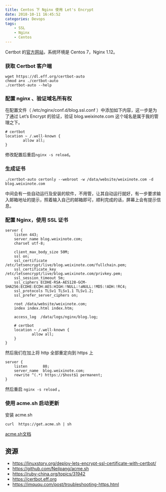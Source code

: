 ```yaml
---
title: Centos 下 Nginx 使用 Let's Encrypt
date: 2018-10-11 16:45:52
categories: Devops
tags:
    - SSL
    - Nginx
    - Centos
---
```


Certbot 的[官方网站](https://certbot.eff.org)，系统环境是 Centos 7，Nginx 1.12。

### 获取 Certbot 客户端


```
wget https://dl.eff.org/certbot-auto
chmod a+x ./certbot-auto
./certbot-auto --help
```

### 配置 nginx 、验证域名所有权

在配置文件（ /etc/nginx/conf.d/blog.ssl.conf ）中添加如下内容，这一步是为了通过 Let’s Encrypt 的验证，验证 blog.weixinote.com 这个域名是属于我的管理之下。

```
# certbot
location ~ /.well-known {
		allow all;
}
```

修改配置后重启`nginx -s reload`。

<!-- more -->

### 生成证书

```
./certbot-auto certonly --webroot -w /data/website/weixinote.com -d  blog.weixinote.com
```

中间会有一些自动运行及安装的软件，不用管，让其自动运行就好，有一步要求输入邮箱地址的提示，照着输入自己的邮箱即可，顺利完成的话，屏幕上会有提示信息。

### 配置 Nginx，使用 SSL 证书

```
server {
	listen 443;
	server_name blog.weixinote.com;
	charset utf-8;

	client_max_body_size 50M;
    ssl on;
    ssl_certificate /etc/letsencrypt/live/blog.weixinote.com/fullchain.pem;
    ssl_certificate_key /etc/letsencrypt/live/blog.weixinote.com/privkey.pem;
    ssl_session_timeout 5m;
    ssl_ciphers ECDHE-RSA-AES128-GCM-SHA256:ECDHE:ECDH:AES:HIGH:!NULL:!aNULL:!MD5:!ADH:!RC4;
    ssl_protocols TLSv1 TLSv1.1 TLSv1.2;
    ssl_prefer_server_ciphers on;

	root /data/website/weixinote.com;
	index index.html index.htm;

	access_log  /data/logs/nginx/blog.log;

	# certbot
	location ~ /.well-known {
    		allow all;
	}
}
```

然后我们在加上将 http 全部重定向到 https 上

```
server {
    listen       80;
    server_name  blog.weixinote.com;
    rewrite ^(.*) https://$host$1 permanent;
}
```

然后重启 `nginx -s reload` 。

### 使用 acme.sh 启动更新

安装 acme.sh

```
curl  https://get.acme.sh | sh
```

[acme.sh文档](https://github.com/Neilpang/acme.sh/wiki/%E8%AF%B4%E6%98%8E)

## 资源

* https://linuxstory.org/deploy-lets-encrypt-ssl-certificate-with-certbot/
* https://github.com/Neilpang/acme.sh
* https://ruby-china.org/topics/31942
* https://certbot.eff.org
* https://imququ.com/post/troubleshooting-https.html